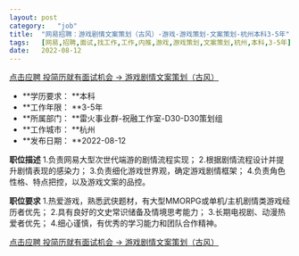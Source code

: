 ```yaml
---
layout:	post
category:	"job"
title:	"网易招聘：游戏剧情文案策划（古风）-游戏-游戏策划-文案策划-杭州本科3-5年"
tags:	[网易,招聘,面试,找工作,工作,内推,游戏,游戏策划,文案策划,杭州,本科,3-5年]
date:	2022-08-12
---
```


[点击应聘 投简历就有面试机会 -> 游戏剧情文案策划（古风）](http://mobile.bole.netease.com/bole/boleDetail?id=4101&employeeId=346f03c3cda5f04c&key=all)



- **学历要求： **本科
- **工作年限： **3-5年
- **所属部门： **雷火事业群-祝融工作室-D30-D30策划组
- **工作城市： **杭州
- **发布日期： **2022-08-12



**职位描述**
1.负责网易大型次世代端游的剧情流程实现；
2.根据剧情流程设计并提升剧情表现的感染力；
3.负责细化游戏世界观，确定游戏剧情框架； 
4.负责角色性格、特点把控，以及游戏文案的品控。



**职位要求**
1.热爱游戏，熟悉武侠题材，有大型MMORPG或单机/主机剧情类游戏经历者优先；
2.具有良好的文史常识储备及情境思考能力；
3.长期电视剧、动漫热爱者优先；
4.细心谨慎，有优秀的学习能力和团队合作精神。



[点击应聘 投简历就有面试机会 -> 游戏剧情文案策划（古风）](http://mobile.bole.netease.com/bole/boleDetail?id=4101&employeeId=346f03c3cda5f04c&key=all)